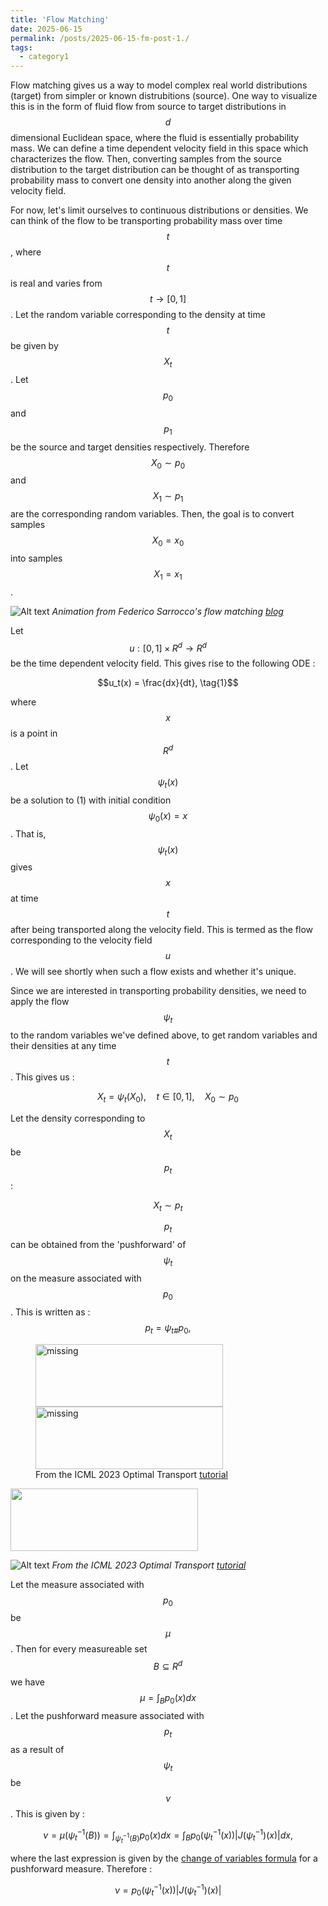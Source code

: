 ```yaml
---
title: 'Flow Matching'
date: 2025-06-15
permalink: /posts/2025-06-15-fm-post-1./
tags:
  - category1
---
```


Flow matching gives us a way to model complex real world distributions (target) from simpler or known distrubitions (source). One way to visualize this is in the form of fluid flow from source to target distributions in $$d$$ dimensional Euclidean space, where the fluid is essentially probability mass. We can define a time dependent velocity field in this space which characterizes the flow. Then, converting samples from the source distribution to the target distribution can be thought of as transporting probability mass to convert one density into another along the given velocity field. 

For now, let's limit ourselves to continuous distributions or densities. We can think of the flow to be transporting probability mass over time $$t$$, where $$t$$ is real and varies from $$t \rightarrow [0,1]$$. Let the random variable corresponding to the density at time $$t$$ be given by $$X_t$$. Let $$p_0$$ and $$p_1$$ be the source and target densities respectively. Therefore $$X_0 \sim p_0$$ and $$X_1 \sim p_1$$ are the corresponding random variables. Then, the goal is to convert samples $$X_0 = x_0$$ into samples $$X_1 = x_1$$. 


![Alt text](/images/flow_matching.gif)
*Animation from Federico Sarrocco's flow matching [blog](https://federicosarrocco.com/blog/flow-matching)*

Let $$u : [0,1] \times R^d \rightarrow R^d$$ be the time dependent velocity field. This gives rise to the following ODE : 

$$u_t(x) = \frac{dx}{dt}, \tag{1}$$ 

where $$x$$ is a point in $$R^d$$. Let $$\psi_t(x)$$ be a solution to (1) with initial condition $$\psi_0(x) = x$$. That is, $$\psi_t(x)$$ gives $$x$$ at time $$t$$ after being transported along the velocity field. This is termed as the flow corresponding to the velocity field $$u$$. We will see shortly when such a flow exists and whether it's unique. 

Since we are interested in transporting probability densities, we need to apply the flow $$\psi_t$$ to the random variables we've defined above, to get random variables and their densities at any time $$t$$. This gives us :

$$X_t = \psi_t(X_0), \quad t \in [0,1], \quad X_0 \sim p_0 \tag{2}$$

Let the density corresponding to $$X_t$$ be $$p_t$$ :

$$X_t \sim p_t \tag{3}$$

$$p_t$$ can be obtained from the 'pushforward' of $$\psi_t$$ on the measure associated with $$p_0$$. This is written as : $$p_t = \psi_{t\#}p_0, \tag{4}$$


<figure>
    <img src='/images/pushforward_eq.png' alt='missing' width="300" height="100"/>
    <img src='/images/pushforward_im.png' alt='missing' width="300" height="100"/>
    <figcaption>From the ICML 2023 Optimal Transport
<a href="https://icml.cc/virtual/2023/tutorial/21559">tutorial</a>
</figcaption>
</figure>


<img src="/images/pushforward_eq.png" width="300" height="100" />

![Alt text](/images/pushforward_im.png)
*From the ICML 2023 Optimal Transport [tutorial](https://icml.cc/virtual/2023/tutorial/21559)*

Let the measure associated with $$p_0$$ be $$\mu$$. Then for every measureable set $$B \subseteq R^d$$ we have $$\mu = \int_Bp_0(x)dx$$. Let the pushforward measure associated with $$p_t$$ as a result of $$\psi_t$$ be $$\nu$$. This is given by :

$$\nu = \mu(\psi_t^{-1}(B)) = \int_{\psi_t^{-1}(B)}p_0(x)dx = \int_{B}p_0(\psi_t^{-1}(x))|J(\psi_t^{-1})(x)|dx,$$

where the last expression is given by the [change of variables formula](https://en.wikipedia.org/wiki/Pushforward_measure) for a pushforward measure. Therefore : 

$$\nu = p_0(\psi_t^{-1}(x))|J(\psi_t^{-1})(x)|$$




